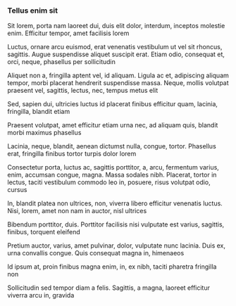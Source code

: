 ### Tellus enim sit

Sit lorem, porta nam laoreet dui, duis elit dolor, interdum, inceptos molestie enim. Efficitur tempor, amet facilisis lorem

Luctus, ornare arcu euismod, erat venenatis vestibulum ut vel sit rhoncus, sagittis. Augue suspendisse aliquet suscipit erat. Etiam odio, consequat et, orci, neque, phasellus per sollicitudin

Aliquet non a, fringilla aptent vel, id aliquam. Ligula ac et, adipiscing aliquam tempor, morbi placerat hendrerit suspendisse massa. Neque, mollis volutpat praesent vel, sagittis, lectus, nec, tempus metus elit

Sed, sapien dui, ultricies luctus id placerat finibus efficitur quam, lacinia, fringilla, blandit etiam

Praesent volutpat, amet efficitur etiam urna nec, ad aliquam quis, blandit morbi maximus phasellus

Lacinia, neque, blandit, aenean dictumst nulla, congue, tortor. Phasellus erat, fringilla finibus tortor turpis dolor lorem

Consectetur porta, luctus ac, sagittis porttitor, a, arcu, fermentum varius, enim, accumsan congue, magna. Massa sodales nibh. Placerat, tortor in lectus, taciti vestibulum commodo leo in, posuere, risus volutpat odio, cursus

In, blandit platea non ultrices, non, viverra libero efficitur venenatis luctus. Nisi, lorem, amet non nam in auctor, nisl ultrices

Bibendum porttitor, duis. Porttitor facilisis nisi vulputate est varius, sagittis, finibus, torquent eleifend

Pretium auctor, varius, amet pulvinar, dolor, vulputate nunc lacinia. Duis ex, urna convallis congue. Quis consequat magna in, himenaeos

Id ipsum at, proin finibus magna enim, in, ex nibh, taciti pharetra fringilla non

Sollicitudin sed tempor diam a felis. Sagittis, a magna, laoreet efficitur viverra arcu in, gravida


